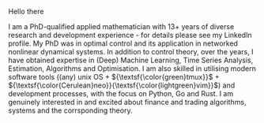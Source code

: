 Hello there 

I am a PhD-qualified applied mathematician with 13+ years of diverse research and development experience - for details please see my LinkedIn profile. My PhD was in optimal control and its application in networked nonlinear dynamical systems. In addition to control theory, over the years, I have obtained expertise in (Deep) Machine Learning, Time Series Analysis, Estimation, Algorithms and Optimisation. I am also skilled in utilising modern software tools ((any) unix OS + ${\textsf{\color{green}tmux}}$ + ${\textsf{\color{Cerulean}neo}}{\textsf{\color{lightgreen}vim}}$) and development processes, with the focus on Python, Go and Rust. I am genuinely interested in and excited about finance and trading algorithms, systems and the corrsponding theory.
